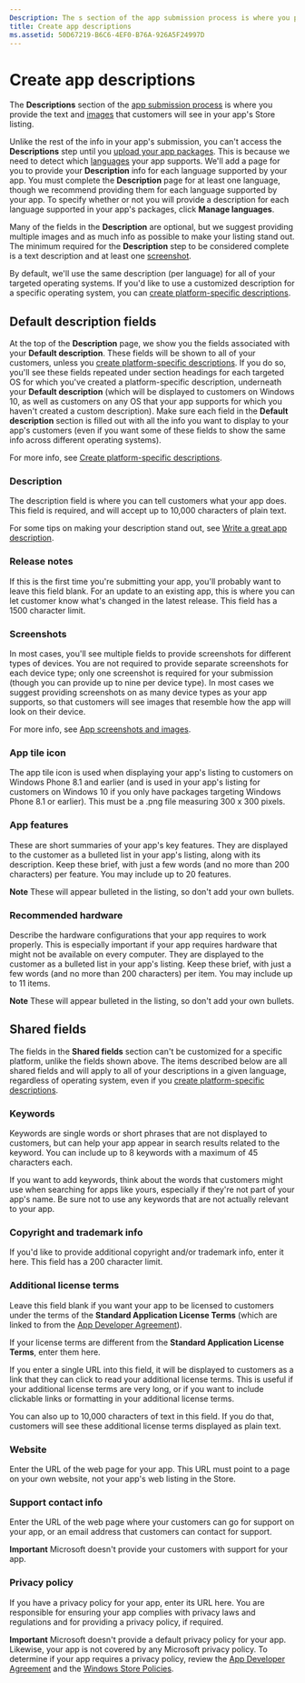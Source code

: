 ```yaml
---
Description: The s section of the app submission process is where you provide the text and images that customers will see in your app's Store listing.
title: Create app descriptions
ms.assetid: 50D67219-B6C6-4EF0-B76A-926A5F24997D
---
```


# Create app descriptions


The **Descriptions** section of the [app submission process](app-submissions.md) is where you provide the text and [images](app-screenshots-and-images.md) that customers will see in your app's Store listing.

Unlike the rest of the info in your app's submission, you can't access the **Descriptions** step until you [upload your app packages](upload-app-packages.md). This is because we need to detect which [languages](supported-languages.md) your app supports. We'll add a page for you to provide your **Description** info for each language supported by your app. You must complete the **Description** page for at least one language, though we recommend providing them for each language supported by your app. To specify whether or not you will provide a description for each language supported in your app's packages, click **Manage languages**.

Many of the fields in the **Description** are optional, but we suggest providing multiple images and as much info as possible to make your listing stand out. The minimum required for the **Description** step to be considered complete is a text description and at least one [screenshot](app-screenshots-and-images.md).

By default, we'll use the same description (per language) for all of your targeted operating systems. If you'd like to use a customized description for a specific operating system, you can [create platform-specific descriptions](create-platform-specific-descriptions.md).

## Default description fields


At the top of the **Description** page, we show you the fields associated with your **Default description**. These fields will be shown to all of your customers, unless you [create platform-specific descriptions](create-platform-specific-descriptions.md). If you do so, you'll see these fields repeated under section headings for each targeted OS for which you've created a platform-specific description, underneath your **Default description** (which will be displayed to customers on Windows 10, as well as customers on any OS that your app supports for which you haven't created a custom description). Make sure each field in the **Default description** section is filled out with all the info you want to display to your app's customers (even if you want some of these fields to show the same info across different operating systems).

For more info, see [Create platform-specific descriptions](create-platform-specific-descriptions.md).

### Description

The description field is where you can tell customers what your app does. This field is required, and will accept up to 10,000 characters of plain text.

For some tips on making your description stand out, see [Write a great app description](write-a-great-app-description.md).

### Release notes

If this is the first time you're submitting your app, you'll probably want to leave this field blank. For an update to an existing app, this is where you can let customer know what's changed in the latest release. This field has a 1500 character limit.

### Screenshots

In most cases, you'll see multiple fields to provide screenshots for different types of devices. You are not required to provide separate screenshots for each device type; only one screenshot is required for your submission (though you can provide up to nine per device type). In most cases we suggest providing screenshots on as many device types as your app supports, so that customers will see images that resemble how the app will look on their device.

For more info, see [App screenshots and images](app-screenshots-and-images.md).

### App tile icon

The app tile icon is used when displaying your app's listing to customers on Windows Phone 8.1 and earlier (and is used in your app's listing for customers on Windows 10 if you only have packages targeting Windows Phone 8.1 or earlier). This must be a .png file measuring 300 x 300 pixels.

### App features

These are short summaries of your app's key features. They are displayed to the customer as a bulleted list in your app's listing, along with its description. Keep these brief, with just a few words (and no more than 200 characters) per feature. You may include up to 20 features.

**Note**  These will appear bulleted in the listing, so don't add your own bullets.

 

### Recommended hardware

Describe the hardware configurations that your app requires to work properly. This is especially important if your app requires hardware that might not be available on every computer. They are displayed to the customer as a bulleted list in your app's listing. Keep these brief, with just a few words (and no more than 200 characters) per item. You may include up to 11 items.

**Note**  These will appear bulleted in the listing, so don't add your own bullets.

 

## Shared fields


The fields in the **Shared fields** section can't be customized for a specific platform, unlike the fields shown above. The items described below are all shared fields and will apply to all of your descriptions in a given language, regardless of operating system, even if you [create platform-specific descriptions](create-platform-specific-descriptions.md).

### Keywords

Keywords are single words or short phrases that are not displayed to customers, but can help your app appear in search results related to the keyword. You can include up to 8 keywords with a maximum of 45 characters each.

If you want to add keywords, think about the words that customers might use when searching for apps like yours, especially if they're not part of your app's name. Be sure not to use any keywords that are not actually relevant to your app.

### Copyright and trademark info

If you'd like to provide additional copyright and/or trademark info, enter it here. This field has a 200 character limit.

### Additional license terms

Leave this field blank if you want your app to be licensed to customers under the terms of the **Standard Application License Terms** (which are linked to from the [App Developer Agreement](https://msdn.microsoft.com/library/windows/apps/hh694058)).

If your license terms are different from the **Standard Application License Terms**, enter them here.

If you enter a single URL into this field, it will be displayed to customers as a link that they can click to read your additional license terms. This is useful if your additional license terms are very long, or if you want to include clickable links or formatting in your additional license terms.

You can also up to 10,000 characters of text in this field. If you do that, customers will see these additional license terms displayed as plain text.

### Website

Enter the URL of the web page for your app. This URL must point to a page on your own website, not your app's web listing in the Store.

### Support contact info

Enter the URL of the web page where your customers can go for support on your app, or an email address that customers can contact for support.

**Important**  Microsoft doesn't provide your customers with support for your app.

 

### Privacy policy

If you have a privacy policy for your app, enter its URL here. You are responsible for ensuring your app complies with privacy laws and regulations and for providing a privacy policy, if required.

**Important**  Microsoft doesn't provide a default privacy policy for your app. Likewise, your app is not covered by any Microsoft privacy policy. To determine if your app requires a privacy policy, review the [App Developer Agreement](https://msdn.microsoft.com/library/windows/apps/hh694058) and the [Windows Store Policies](https://msdn.microsoft.com/en-us/library/windows/apps/dn764944.aspx#pol_10_5_1).


<!--HONumber=Mar16_HO2-->


